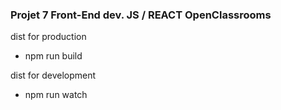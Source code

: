 ### Projet 7 Front-End dev. JS / REACT OpenClassrooms

dist for production

- npm run build

dist for development

- npm run watch
